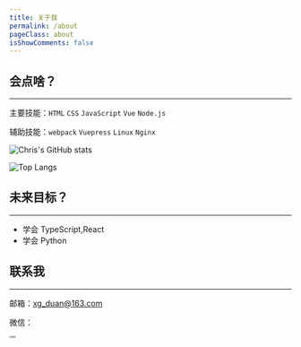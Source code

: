 ```yaml
---
title: 关于我
permalink: /about
pageClass: about
isShowComments: false
---
```




## 会点啥？

------

主要技能：`HTML` `CSS` `JavaScript` `Vue` `Node.js`

辅助技能：`webpack` `Vuepress` `Linux` `Nginx`

![Chris's GitHub stats](https://github-readme-stats.vercel.app/api?username=JOJO567&show_icons=true&include_all_commits=true)

![Top Langs](https://github-readme-stats.vercel.app/api/top-langs/?username=JOJO567)

## 未来目标？

------

- 学会 TypeScript,React
- 学会 Python

## 联系我

------

邮箱：xg_duan@163.com

微信：

<img src="https://qiniu.duanxiaogang.cn//addWeChat.jpg" alt="微信" style="zoom: 25%;" />
